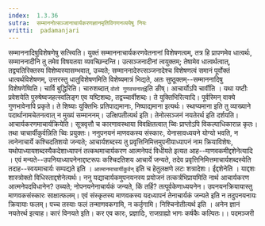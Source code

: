 ```yaml
---
index:  1.3.36
sutra:  सम्माननोत्सञ्जानाचार्यकरणज्ञानमृतिविगणनव्ययेषु नियः
vritti:  padamanjari
---
```


सम्माननादिषुविशेषणेषु सत्स्विति। युक्तं सम्माननाचार्यकरणवेतनानां विशेषणत्वम्, तत्र हि प्रापणमेव धात्वर्थः, सम्माननादीनि तु तमेव विषयतया व्यवच्छिन्दन्ति। उत्सञ्जनादीनां त्वयुक्तम्; तेषामेव धात्वर्थत्वात्, तद्व्यतिरिक्तस्य विशेष्यस्यासम्भवात्, उच्यते; सम्माननादेरुत्सञ्जनादेश्च विशेषणत्वं समानं पूर्वोक्तं धात्वर्थविशेषणम्, उत्तरस्तु धातुविशेषणमिति विशेष्यमात्रं भिद्यते, अतः सुष्ठूक्तम्--सम्माननादिषु विशेषणेष्विति। चार्वि बुद्धिरिति। चारुशब्दात् `वोतो गुणवचनात्`इति ङीष्। आचार्योऽपि चार्वीति । यथा यष्टीः प्रवेशयेति पुरुषेष्वजहत्स्वलिङ्ग एव यष्टिशब्दः, तद्वच्चार्वीशब्दः। ते युक्तिभिरित्यादि। पूर्वस्मिन् वाक्ये गुणभावेनापि प्रकृते। ते शिष्याः युक्तिभिः प्रतिपाद्यमानाः, निष्पाद्यमाना इत्यर्थः। स्थाप्यमाना इति तु व्याख्याने पदार्थानामचेतनत्वात् न मुख्यं सम्माननम्।
उत्क्षिपतीत्यर्थ इति। तेनोत्सञ्जनं नयतेरर्थ इति दर्शयति।
आचार्यकरणमाचार्यक्रियेति। सूत्रवृत्तौ च कारणावस्थाया विवक्षितत्वात् च्विः प्राप्तोऽपि विकल्पाधिकारान्न कृतः। तथा चाचार्यीकुर्वन्निति च्विः प्रयुक्तः। ननुपनयनं माणवकस्य संस्कारः, येनासावध्ययने योग्यो भवति, न त्वनेनाचार्ये कश्चिदतिशयो जन्यते; आचार्यशब्दस्य तु प्रवृत्तिनिमित्तमुपनीयाध्यापनं नाम क्रियाविशेषः, यथोपाध्यायशब्दस्यैकदेशाध्यापनं तत्कथमाचार्यकरण आत्मनेपदं विधीयते इत्यत आह--माणवकमीद्दशेनेत्यादि । एवं मन्यते--उपनियाध्यापनेनाद्दष्टरूपः कश्चिदतिशय आचार्ये जन्यते, तदेव प्रवृत्तिनिमित्तमाचार्यशब्दस्येति तदाह--स्वयमाचार्यः सम्पद्यते इति । `आत्मानमाचार्यीकुर्वन्` इति च हेतुलक्षणे लटः शत्रादेशः। ईद्दशेनेति । याद्दशः शास्त्रोक्तो विधिस्ताद्दशेनेत्यर्थः। ननु यद्याचार्यकमुपनयनस्य प्रयोजनं तत्कर्त्रभिप्रायमिति नार्थ आचार्यकरण आत्मनेपदविधानेन? उच्यते; नोपनयनेनाचार्यकं जन्यते, किं तर्हि? तत्पूर्वकेणाध्ययनेन। उपनयनक्रियायास्तु माणवकसंस्कारः साक्षात्फलम्। एवं संस्कृतस्य माणवकस्य यदध्यापनं तेनाचार्यकं जन्यते इति न तदुपनयनायः क्रियायाः फलम्। पच्च तस्याः फलं तन्माणवकगामि, न कर्तृगामि।
निश्चिनोतीत्यर्थ इति । अनेन ज्ञानं नयतेरर्थ इत्याह। कारं विनयते इति। कर एव कारः, प्रज्ञादिः, राजग्राह्यो भागः कर्षकैः कल्पितः।।
पदमञ्जरी

